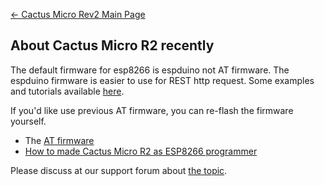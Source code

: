[← Cactus Micro Rev2 Main Page](Cactus_Micro_Rev2.md)

## About Cactus Micro R2 recently

The default firmware for esp8266 is espduino not AT firmware. The
espduino firmware is easier to use for REST http request. Some examples
and tutorials available [here](Cactus_Micro_R2_Tutorial.md).

If you'd like use previous AT firmware, you can re-flash the firmware
yourself.

  - The [AT
    firmware](http://abcdn1.qiniudn.com/ai-thinker-0.9.5.2-9600.bin?attname=)
  - [How to made Cactus Micro R2 as ESP8266
    programmer](How_to_made_Cactus_Micro_R2_as_ESP8266_programmer.md)

Please discuss at our support forum about [the
topic](http://bbs.aprbrother.com/t/about-cactus-micro-r2-recently/493).